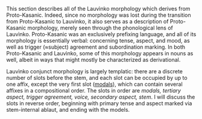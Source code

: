 This section describes all of the Lauvìnko morphology which
derives from Proto-Kasanic. Indeed, since no morphology was lost during the
transition from Proto-Kasanic to Lauvìnko, it also serves as a description
of Proto-Kasanic morphology, merely seen through the phonological lens of
Lauvìnko. Proto-Kasanic was an exclusively prefixing language, and all
of its morphology is essentially verbal: concerning tense, aspect, and mood,
as well as trigger (≈subject) agreement and subordination marking. In both
Proto-Kasanic and Lauvìnko, some of this morphology appears in nouns as well,
albeit in ways that might mostly be characterized as derivational.

Lauvìnko conjunct morphology is largely templatic: there are a discrete
number of slots before the stem, and each slot can be occupied by up to
one affix, except the very first slot ([modals](/modals)), which can
contain several affixes in a compositional order. The slots in order
are *modals, tertiary aspect, trigger agreement, voice, secondary aspect, stem*.
I will discuss the slots in reverse order, beginning with primary tense
and aspect marked via stem-internal ablaut, and ending with the models.
